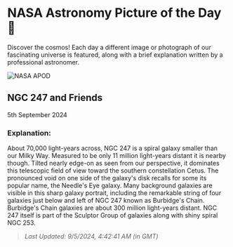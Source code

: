 
  # NASA Astronomy Picture of the Day 🌌

  Discover the cosmos! Each day a different image or photograph of our fascinating universe is featured, along with a brief explanation written by a professional astronomer.

![NASA APOD](https://apod.nasa.gov/apod/image/2409/NGC247-Hag-Ben2048.JPG)

## NGC 247 and Friends

5th September 2024

### Explanation: 

About 70,000 light-years across, NGC 247 is a spiral galaxy smaller than our Milky Way. Measured to be only 11 million light-years distant it is nearby though. Tilted nearly edge-on as seen from our perspective, it dominates this telescopic field of view toward the southern constellation Cetus. The pronounced void on one side of the galaxy's disk recalls for some its popular name, the Needle's Eye galaxy. Many background galaxies are visible in this sharp galaxy portrait, including the remarkable string of four galaxies just below and left of NGC 247 known as Burbidge's Chain. Burbidge's Chain galaxies are about 300 million light-years distant. NGC 247 itself is part of the Sculptor Group of galaxies along with shiny spiral NGC 253.

> _Last Updated: 9/5/2024, 4:42:41 AM (in GMT)_
